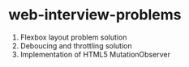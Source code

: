# web-interview-problems

1. Flexbox layout problem solution
2. Deboucing and throttling solution
3. Implementation of HTML5 MutationObserver